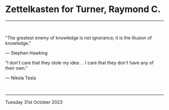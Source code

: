 # Zettelkasten for Turner, Raymond C.

---

</br>

"The greatest enemy of knowledge is not ignorance; it is the illusion of knowledge."

― Stephen Hawking

“I don't care that they stole my idea . . I care that they don't have any of their own.”

― Nikola Tesla

</br>

---

Tuesday 31st October 2023
